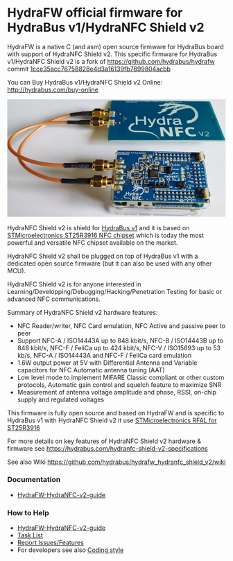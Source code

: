 HydraFW official firmware for HydraBus v1/HydraNFC Shield v2
========

HydraFW is a native C (and asm) open source firmware for HydraBus board with support of HydraNFC Shield v2.
This specific firmware for HydraBus v1/HydraNFC Shield v2 is a fork of https://github.com/hydrabus/hydrafw commit [1cce35acc76758828e4d3a16139fb7899804acbb](https://github.com/hydrabus/hydrafw/commit/1cce35acc76758828e4d3a16139fb7899804acbb) 

You can Buy HydraBus v1/HydraNFC Shield v2 Online: http://hydrabus.com/buy-online

![HydraBus v1.0_Rev1.5+HydraNFC Shield V2 R1.5 boards](HydraBus_v1.0_Rev1.5_Case_HydraNF_Shield_v2_R1.5.jpg)

HydraNFC Shield v2 is shield for [HydraBus v1](https://hydrabus.com/products) and it is based on [STMicroelectronics ST25R3916 NFC chipset](https://www.st.com/en/nfc/st25r3916.html) which is today the most powerful and versatile NFC chipset available on the market.

HydraNFC Shield v2 shall be plugged on top of HydraBus v1 with a dedicated open source firmware (but it can also be used with any other MCU).

HydraNFC Shield v2 is for anyone interested in Learning/Developping/Debugging/Hacking/Penetration Testing for basic or advanced NFC communications.

Summary of HydraNFC Shield v2 hardware features:
* NFC Reader/writer, NFC Card emulation, NFC Active and passive peer to peer
* Support NFC-A / ISO14443A up to 848 kbit/s, NFC-B / ISO14443B up to 848 kbit/s, NFC-F / FeliCa up to 424 kbit/s, NFC-V / ISO15693 up to 53 kb/s, NFC-A / ISO14443A and NFC-F / FeliCa card emulation
* 1.6W output power at 5V with Differential Antenna and Variable capacitors for NFC Automatic antenna tuning (AAT)
* Low level mode to implement MIFARE Classic compliant or other custom protocols, Automatic gain control and squelch feature to maximize SNR
* Measurement of antenna voltage amplitude and phase, RSSI, on-chip supply and regulated voltages

This firmware is fully open source and based on HydraFW and is specific to HydraBus v1 with HydraNFC Shield v2 it use [STMicroelectronics RFAL for ST25R3916](https://www.st.com/content/st_com/en/products/embedded-software/st25-nfc-rfid-software/stsw-st25rfal002.html)

For more details on key features of HydraNFC Shield v2 hardware & firmware see https://hydrabus.com/hydranfc-shield-v2-specifications

See also Wiki https://github.com/hydrabus/hydrafw_hydranfc_shield_v2/wiki

### Documentation
* [HydraFW-HydraNFC-v2-guide](https://github.com/hydrabus/hydrafw_hydranfc_shield_v2/wiki/HydraFW-HydraNFC-v2-guide)

### How to Help
  * [HydraFW-HydraNFC-v2-guide](https://github.com/hydrabus/hydrafw_hydranfc_shield_v2/wiki/HydraFW-HydraNFC-v2-guide)
  * [Task List](https://github.com/hydrabus/hydrafw_hydranfc_shield_v2/wiki/Task-List)
  * [Report Issues/Features](https://github.com/hydrabus/hydrafw_hydranfc_shield_v2/issues)
  * For developers see also [Coding style](https://github.com/hydrabus/hydrafw_hydranfc_shield_v2/blob/master/CODING_STYLE.md)
